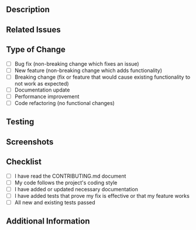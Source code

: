 ## Description
<!-- Describe the changes this PR makes and why -->

## Related Issues
<!-- Link to any related issues using #issue_number -->

## Type of Change
<!-- Check all that apply -->
- [ ] Bug fix (non-breaking change which fixes an issue)
- [ ] New feature (non-breaking change which adds functionality)
- [ ] Breaking change (fix or feature that would cause existing functionality to not work as expected)
- [ ] Documentation update
- [ ] Performance improvement
- [ ] Code refactoring (no functional changes)

## Testing
<!-- Describe the testing you have done -->

## Screenshots
<!-- If applicable, add screenshots to help explain your changes -->

## Checklist
- [ ] I have read the CONTRIBUTING.md document
- [ ] My code follows the project's coding style
- [ ] I have added or updated necessary documentation
- [ ] I have added tests that prove my fix is effective or that my feature works
- [ ] All new and existing tests passed

## Additional Information
<!-- Any other information that is important to this PR -->